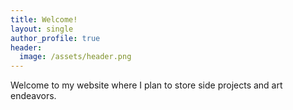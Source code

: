 ```yaml
---
title: Welcome!
layout: single
author_profile: true
header:
  image: /assets/header.png
---
```

Welcome to my website where I plan to store side projects and art endeavors.
